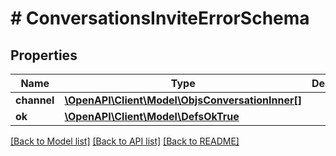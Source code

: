 # # ConversationsInviteErrorSchema

## Properties

Name | Type | Description | Notes
------------ | ------------- | ------------- | -------------
**channel** | [**\OpenAPI\Client\Model\ObjsConversationInner[]**](ObjsConversationInner.md) |  |
**ok** | [**\OpenAPI\Client\Model\DefsOkTrue**](DefsOkTrue.md) |  |

[[Back to Model list]](../../README.md#models) [[Back to API list]](../../README.md#endpoints) [[Back to README]](../../README.md)
